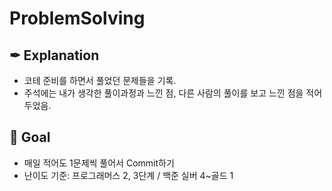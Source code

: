 # ProblemSolving

✒ Explanation
-----------
* 코테 준비를 하면서 풀었던 문제들을 기록.   
* 주석에는 내가 생각한 풀이과정과 느낀 점, 다른 사람의 풀이를 보고 느낀 점을 적어두었음. 

📌 Goal
----------
* 매일 적어도 1문제씩 풀어서 Commit하기
* 난이도 기준: 프로그래머스 2, 3단계 / 백준 실버 4~골드 1
